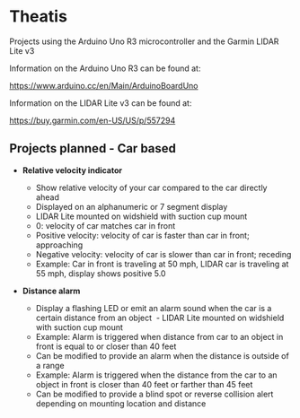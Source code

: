 # Theatis
Projects using the Arduino Uno R3 microcontroller and the Garmin LIDAR Lite v3

Information on the Arduino Uno R3 can be found at:

https://www.arduino.cc/en/Main/ArduinoBoardUno

Information on the LIDAR Lite v3 can be found at:

https://buy.garmin.com/en-US/US/p/557294


## Projects planned - Car based

- **Relative velocity indicator**
  - Show relative velocity of your car compared to the car directly ahead
  - Displayed on an alphanumeric or 7 segment display
  - LIDAR Lite mounted on widshield with suction cup mount
  - 0: velocity of car matches car in front
  - Positive velocity: velocity of car is faster than car in front; approaching
  - Negative velocity: velocity of car is slower than car in front; receding
  - Example: Car in front is traveling at 50 mph, LIDAR car is traveling at 55 mph, display shows positive 5.0
  
- **Distance alarm**
  - Display a flashing LED or emit an alarm sound when the car is a certain distance from an object
  - LIDAR Lite mounted on widshield with suction cup mount
  - Example: Alarm is triggered when distance from car to an object in front is equal to or closer than 40 feet
  - Can be modified to provide an alarm when the distance is outside of a range
  - Example: Alarm is triggered when the distance from the car to an object in front is closer than 40 feet or farther than 45 feet
  - Can be modified to provide a blind spot or reverse collision alert depending on mounting location and distance

